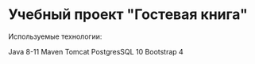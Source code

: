 # Учебный проект "Гостевая книга"

Используемые технологии:

Java 8-11
Maven
Tomcat
PostgresSQL 10
Bootstrap 4
